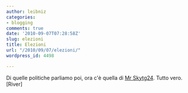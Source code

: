 ```yaml
---
author: leibniz
categories:
- blogging
comments: true
date: '2010-09-07T07:28:58Z'
slug: elezioni
title: Elezioni
url: "/2010/09/07/elezioni/"
wordpress_id: 4498

---
```

Di quelle politiche parliamo poi, ora c'è quella di [Mr Skytg24](https://www.river-blog.com/2010/09/07/mr-skytg24-il-regolamento-come-si-vota/). Tutto vero. [River]

